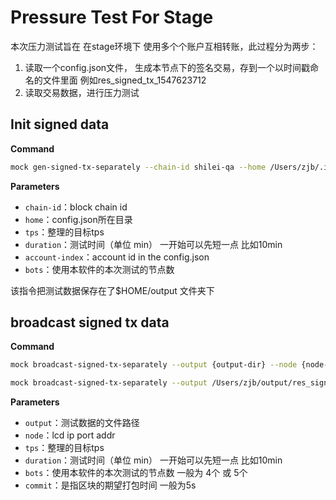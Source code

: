 # Pressure Test For Stage

本次压力测试旨在 在stage环境下 使用多个个账户互相转账，此过程分为两步：

1. 读取一个config.json文件， 生成本节点下的签名交易，存到一个以时间戳命名的文件里面 例如res_signed_tx_1547623712
2. 读取交易数据，进行压力测试

## Init signed data

**Command**

```bash
mock gen-signed-tx-separately --chain-id shilei-qa --home /Users/zjb/.iriscli/ --tps 200 --duration 10 --bots 4 --account-index 0

```

**Parameters**

- `chain-id`：block chain id
- `home`：config.json所在目录
- `tps`：整理的目标tps
- `duration`：测试时间（单位 min） 一开始可以先短一点 比如10min
- `account-index`：account id in the config.json
- `bots`：使用本软件的本次测试的节点数

该指令把测试数据保存在了$HOME/output 文件夹下

## broadcast signed tx data

**Command**

```bash
mock broadcast-signed-tx-separately --output {output-dir} --node {node-url} --tps={max broadcast speed} --duration={duration} --bots={num of test node} --commit={block commit time in config}

mock broadcast-signed-tx-separately --output /Users/zjb/output/res_signed_tx_1547620358 --node http://localhost:1317 --tps 200 --bots 4 --commit 5
```

**Parameters**

- `output`：测试数据的文件路径
- `node`：lcd ip port addr
- `tps`：整理的目标tps
- `duration`：测试时间（单位 min） 一开始可以先短一点 比如10min
- `bots`：使用本软件的本次测试的节点数 一般为 4个 或 5个
- `commit`：是指区块的期望打包时间 一般为5s
